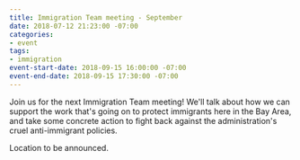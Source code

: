 ```yaml
---
title: Immigration Team meeting - September
date: 2018-07-12 21:23:00 -07:00
categories:
- event
tags:
- immigration
event-start-date: 2018-09-15 16:00:00 -07:00
event-end-date: 2018-09-15 17:30:00 -07:00
---
```


Join us for the next Immigration Team meeting! We'll talk about how we can support the work that's going on to protect immigrants here in the Bay Area, and take some concrete action to fight back against the administration's cruel anti-immigrant policies.

Location to be announced.